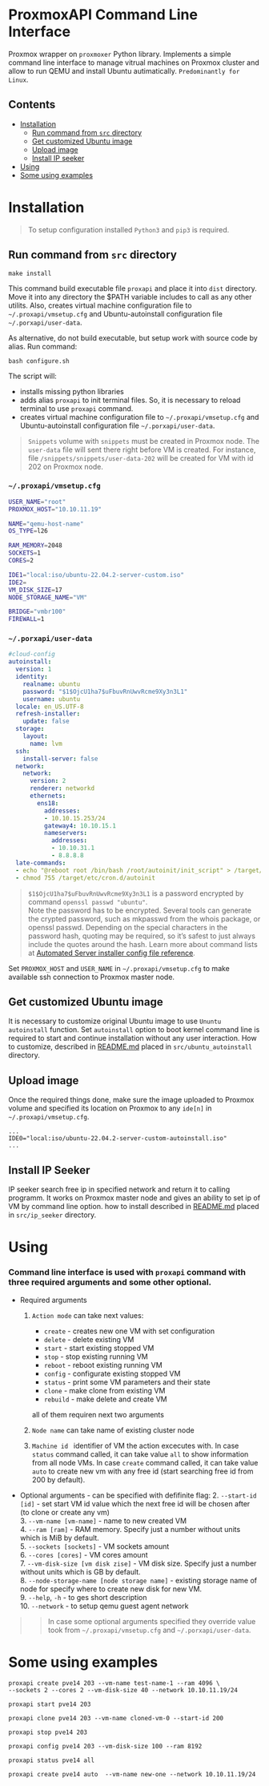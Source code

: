 # ProxmoxAPI Command Line Interface
Proxmox wrapper on `proxmoxer` Python library. Implements a simple command line interface to manage vitrual machines on Proxmox cluster and allow to run QEMU and install Ubuntu autimatically. `Predominantly for Linux`.

## Contents

- [Installation](#installation)  
    - [Run command from `src` directory](#run-command-from-src-directory)  
    - [Get customized Ubuntu image](#get-customized-ubuntu-image)  
    - [Upload image](#upload-image)
    - [Install IP seeker](#install-ip-seeker)
- [Using](#using)  
- [Some using examples](#some-using-examples)


# Installation
> To setup configuration installed `Python3` and `pip3` is required.

## Run command from `src` directory
```
make install
```
This command build executable file `proxapi` and place it into `dist` directory. Move it into any directory the $PATH variable includes to call as any other utilits. Also, creates virtual machine configuration file to `~/.proxapi/vmsetup.cfg` and Ubuntu-autoinstall configuration file `~/.porxapi/user-data`. 

As alternative, do not build executable, but setup work with source code by alias. Run command:
```
bash configure.sh
```
The script will:
- installs missing python libraries
- adds alias `proxapi` to init terminal files. So, it is necessary to reload terminal to use `proxapi` command.
- creates virtual machine configuration file to `~/.proxapi/vmsetup.cfg` and Ubuntu-autoinstall configuration file `~/.porxapi/user-data`.  
> `Snippets` volume with `snippets` must be created in Proxmox node. The `user-data` file will sent there right before VM is created. For instance, file `/snippets/snippets/user-data-202` will be created for VM with id 202 on Proxmox node.  

### `~/.proxapi/vmsetup.cfg`
``` bash
USER_NAME="root"
PROXMOX_HOST="10.10.11.19"

NAME="qemu-host-name"
OS_TYPE=l26

RAM_MEMORY=2048
SOCKETS=1
CORES=2

IDE1="local:iso/ubuntu-22.04.2-server-custom.iso"
IDE2=
VM_DISK_SIZE=17
NODE_STORAGE_NAME="VM"

BRIDGE="vmbr100"
FIREWALL=1

```    

### `~/.porxapi/user-data`
``` yaml
#cloud-config
autoinstall:
  version: 1
  identity:
    realname: ubuntu
    password: "$1$OjcU1ha7$uFbuvRnUwvRcme9Xy3n3L1"
    username: ubuntu
  locale: en_US.UTF-8
  refresh-installer:
    update: false
  storage:
    layout:
      name: lvm
  ssh:
    install-server: false
  network:
    network:
      version: 2
      renderer: networkd
      ethernets:
        ens18:
          addresses:
          - 10.10.15.253/24
          gateway4: 10.10.15.1
          nameservers:
            addresses:
            - 10.10.31.1
            - 8.8.8.8
  late-commands:
  - echo "@reboot root /bin/bash /root/autoinit/init_script" > /target/etc/cron.d/autoinit
  - chmod 755 /target/etc/cron.d/autoinit

```
> `$1$OjcU1ha7$uFbuvRnUwvRcme9Xy3n3L1` is a password encrypted by command `openssl passwd "ubuntu"`.  
> Note the password has to be encrypted. Several tools can generate the crypted password, such as mkpasswd from the whois package, or openssl passwd. Depending on the special characters in the password hash, quoting may be required, so it’s safest to just always include the quotes around the hash.
Learn more about command lists at [Automated Server installer config file reference](https://ubuntu.com/server/docs/install/autoinstall-reference).

Set `PROXMOX_HOST` and `USER_NAME` in `~/.proxapi/vmsetup.cfg` to make available ssh connection to Proxmox master node.

## Get customized Ubuntu image
It is necessary to customize original Ubuntu image to use `Ununtu autoinstall` function. Set `autoinstall` option to boot kernel command line is required to start and continue installation without any user interaction. How to customize, described in [README.md](./src/ubuntu_autoinstall/README.md) placed in `src/ubuntu_autoinstall` directory.   

## Upload image
Once the required things done, make sure the image uploaded to Proxmox volume and specified its location on Proxmox to any `ide[n]` in `~/.proxapi/vmsetup.cfg`. 
```
...
IDE0="local:iso/ubuntu-22.04.2-server-custom-autoinstall.iso"
...
```

## Install IP Seeker
IP seeker search free ip in specified network and return it to calling programm. It works on Proxmox master node and gives an ability to set ip of VM by command line option. how to install described in [README.md](./src/ip_seeker/README.md) placed in `src/ip_seeker` directory. 

# Using
### Command line interface is used with `proxapi` command with three required arguments and some other optional.
- Required arguments
    1. `Action mode` can take next values:  
        - `create` - creates new one VM with set configuration  
        - `delete` - delete existing VM  
        - `start` - start existing stopped VM  
        - `stop` - stop existing running VM  
        - `reboot` - reboot existing running VM  
        - `config` - configurate existing stopped VM  
        - `status` - print some VM parameters and their state  
        - `clone` - make clone from existing VM  
        - `rebuild` - make delete and create VM  

        all of them requiren next two arguments
    
    2. `Node name` can take name of existing cluster node

    3. `Machine id ` identifier of VM the action excecutes with. In case `status` command called, it can take value `all` to show information from all node VMs. In case `create` command called, it can take value `auto` to create new vm with any free id (start searching free id from 200 by default).

- Optional arguments - can be specified with defifinite flag:
    2. `--start-id [id]` - set start VM id value which the next free id will be chosen after (to clone or create any vm)  
    3. `--vm-name [vm-name]` - name to new created VM  
    4. `--ram [ram]` - RAM memory. Specify just a number without units which is MiB by default.  
    5. `--sockets [sockets]` - VM sockets amount  
    6. `--cores [cores]` - VM cores amount  
    7. `--vm-disk-size [vm disk zise]` - VM disk size. Specify just a number without units which is GB by default.  
    8. `--node-storage-name [node storage name]` - existing storage name of node for specify where to create new disk for new VM.  
    9. `--help`, `-h` - to ges short description  
    10. `--network` - to setup qemu guest agent network

>> In case some optional arguments specified they override value took from `~/.proxapi/vmsetup.cfg` and `~/.porxapi/user-data`.

# Some using examples
```
proxapi create pve14 203 --vm-name test-name-1 --ram 4096 \
--sockets 2 --cores 2 --vm-disk-size 40 --network 10.10.11.19/24
```
```
proxapi start pve14 203
```
```
proxapi clone pve14 203 --vm-name cloned-vm-0 --start-id 200
```
```
proxapi stop pve14 203
```
```
proxapi config pve14 203 --vm-disk-size 100 --ram 8192
```
```
proxapi status pve14 all
```
```
proxapi create pve14 auto  --vm-name new-one --network 10.10.11.19/24
```